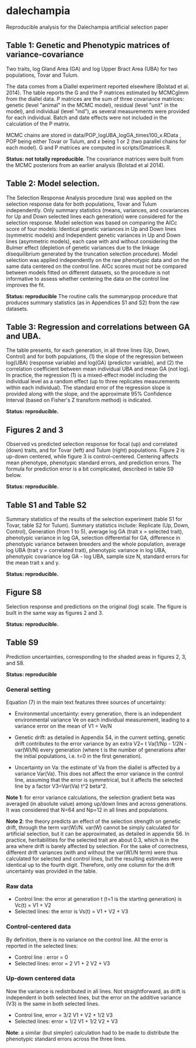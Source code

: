 # dalechampia

Reproducible analysis for the Dalechampia artificial selection paper


## Table 1: Genetic and Phenotypic matrices of variance-covariance

Two traits, log Gland Area (GA) and log Upper Bract Area (UBA) for two populations, Tovar and Tulum. 

The data comes from a Diallel experiment reported elsewhere (Bolstad et al. 2014). The table reports the G and the P matrices estimated by MCMCglmm from the diallel data. P matrices are the sum of three covariance matrices: genetic (level "animal" in the MCMC model), residual (level "unit" in the model), and individual (level "ind"), as several measurements were provided for each individual. Batch and date effects were not included in the calculation of the P matrix.

MCMC chains are stored in data/POP_logUBA_logGA_times100_x.RData , POP being either Tovar or Tulum, and x being 1 or 2 (two parallel chains for each model). G and P matrices are computed in scripts/Gmatrices.R. 

**Status: not totally reproducible**. The covariance matrices were built from the MCMC posteriors from an earlier analysis (Bolstad et al 2014). 

## Table 2: Model selection. 

The Selection Response Analysis procedure (sra) was applied on the selection response data for both populations, Tovar and Tulum independently. Only summary statistics (means, variances, and covariances for Up and Down selected lines each generation) were considered for the selection response. Model selection was based on comparing the AICc score of four models: Identical genetic variances in Up and Down lines (symmetric models) and Independent genetic variances in Up and Down lines (asymmetric models), each case with and without considering the Bulmer effect (depletion of genetic variances due to the linkage disequilibrium generated by the truncation selection procedure). Model selection was applied independently on the raw phenotypic data and on the same data centered on the control line. AICc scores must not be compared between models fitted on different datasets, so the procedure is not informative to assess whether centering the data on the control line improves the fit.  

**Status: reproducible** The routine calls the summarypop procedure that produces summary statistics (as in Appendices S1 and S2) from the raw datasets.  

## Table 3: Regression and correlations between GA and UBA. 

The table presents, for each generation, in all three lines (Up, Down, Control) and for both populations, (1) the slope of the regression between log(UBA) (response variable) and log(GA) (predictor variable), and (2) the correlation coefficient between mean individual UBA and mean GA (not log). In practice, the regression (1) is a mixed-effect model including the individual level as a random effect (up to three replicates measurements within each individual). The standard error of the regression slope is provided along with the slope, and the approximate 95% Confidence Interval (based on Fisher's Z transform method) is indicated.  

**Status: reproducible.**  


## Figures 2 and 3

Observed vs predicted selection response for focal (up) and correlated (down) traits, and for Tovar (left) and Tulum (right) populations. Figure 2 is up-down centered, while figure 3 is control-centered. Centering affects mean phenotype, phenotypic standard errors, and prediction errors. The formula for prediction error is a bit complicated, described in table S9 below. 

**Status: reproducible.**  

## Table S1 and Table S2

Summary statistics of the results of the selection experiment (table S1 for Tovar, table S2 for Tulum). Summary statistics include: Replicate (Up, Down, Control), Generation (from 1 to 5), average log GA (trait x = selected trait), phenotypic variance in log GA, selection differential for GA, difference in phenotypic variance between breeders and the whole population, average log UBA (trait y = correlated trait), phenotypic variance in log UBA, phenotypic covariance log GA - log UBA, sample size N, standard errors for the mean trait x and y.  

**Status: reproducible.**  

## Figure S8

Selection response and predictions on the original (log) scale. The figure is built in the same way as figures 2 and 3. 

**Status: reproducible.**  

## Table S9

Prediction uncertainties, corresponding to the shaded areas in figures 2, 3, and S8. 

**Status: reproducible**

### General setting

Equation (7) in the main text features three sources of uncertainty:

* Environmental uncertainty: every generation, there is an independent environmental variance Ve on each individual measurement, leading to a variance error on the mean of V1 = Ve/N

* Genetic drift: as detailed in Appendix S4, in the current setting, genetic drift contributes to the error variance by an extra V2= t Va(1/Np - 1/2N - var(W)/N) every generation (where t is the number of generations after the initial populations, i.e. t=0 in the first generation).

* Uncertainty on Va: the estimate of Va from the diallel is affected by a variance Var(Va). This does not affect the error variance in the control line, assuming that the error is symmetrical, but it affects the selected line by a factor V3=Var(Va) t^2 beta^2. 

**Note 1**: for error variance calculations, the selection gradient beta was averaged (in absolute value) among up/down lines and across generations. It was considered that N=64 and Np=12 in all lines and populations.  

**Note 2**: the theory predicts an effect of the selection strength on genetic drift, through the term var(W)/N. var(W) cannot be simply calculated for artificial selection, but it can be approximated, as detailed in appendix S6. In practice, heritabilities for the selected trait are about 0.3, which is in the area where drift is barely affected by selection. For the sake of correctness, different drift variances (with and without the var(W)/N term) were thus calculated for selected and control lines, but the resulting estimates were identical up to the fourth digit. Therefore, only one column for the drift uncertainty was provided in the table. 

### Raw data
* Control line: the error at generation t (t=1 is the starting generation) is Vc(t) = V1 + V2
* Selected lines: the error is Vs(t) = V1 + V2 + V3

### Control-centered data
By definition, there is no variance on the control line. All the error is reported in the selected lines:
* Control line : error = 0
* Selected lines: error = 2 V1 + 2 V2 + V3

### Up-down centered data
Now the variance is redistributed in all lines. Not straightforward, as drift is independent in both selected lines, but the error on the additive variance (V3) is the same in both selected lines.
* Control line, error = 3/2 V1 + V2 + 1/2 V3
* Selected lines: error = 1/2 V1 + 1/2 V2 + V3

**Note**: a similar (but simpler) calculation had to be made to distribute the phenotypic standard errors across the three lines.
